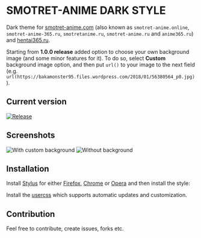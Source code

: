 # SMOTRET-ANIME DARK STYLE

Dark theme for [smotret-anime.com](https://smotret-anime.com) (also known as `smotret-anime.online`, `smotret-anime-365.ru`, `smotretanime.ru`, `smotret-anime.ru` and `anime365.ru`) and [hentai365.ru](https://hentai365.ru/).

Starting from **1.0.0 release** added option to choose your own background image (and some minor features for it). To do so, select **Custom** background image option, and then put `url()` to your image to the next field (e.g. `url(https://bakamonster95.files.wordpress.com/2018/01/56380564_p0.jpg)`).

## Current version

[![Release](https://img.shields.io/github/release/Gigas002/smotret-anime-365-dark-style.svg)](https://github.com/Gigas002/smotret-anime-365-dark-style/releases/latest)

## Screenshots

![With custom background](Screenshots/WithBackground.png)
![Without background](Screenshots/WithoutBackground.png)

## Installation

Install [Stylus](https://add0n.com/stylus.html) for either [Firefox](https://addons.mozilla.org/en-US/firefox/addon/styl-us/), [Chrome](https://chrome.google.com/webstore/detail/stylus/clngdbkpkpeebahjckkjfobafhncgmne) or [Opera](https://addons.opera.com/en-gb/extensions/details/stylus/) and then install the style:

Install the [usercss](https://raw.githubusercontent.com/Gigas002/smotret-anime-365-dark-style/master/smotret-anime-365-dark-style.user.css) which supports automatic updates and customization.

## Contribution

Feel free to contribute, create issues, forks etc.
